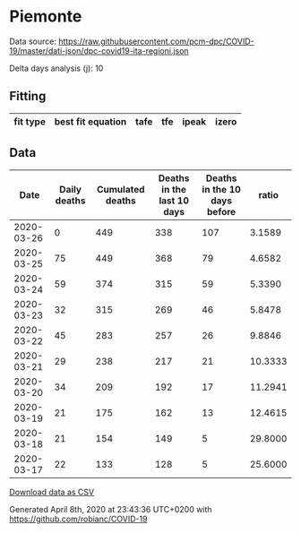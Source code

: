 # Piemonte

Data source: https://raw.githubusercontent.com/pcm-dpc/COVID-19/master/dati-json/dpc-covid19-ita-regioni.json

Delta days analysis (j): 10

## Fitting 
|fit type|best fit equation|tafe|tfe|ipeak|izero|
|-------|-----|--------|------|---|---|

## Data
|Date|Daily deaths|Cumulated deaths|Deaths in the last 10 days|Deaths in the 10 days before|ratio|
|----|----------|-----------|-------|--------------------|-----|
|2020-03-26|0|449|338|107|3.1589|
|2020-03-25|75|449|368|79|4.6582|
|2020-03-24|59|374|315|59|5.3390|
|2020-03-23|32|315|269|46|5.8478|
|2020-03-22|45|283|257|26|9.8846|
|2020-03-21|29|238|217|21|10.3333|
|2020-03-20|34|209|192|17|11.2941|
|2020-03-19|21|175|162|13|12.4615|
|2020-03-18|21|154|149|5|29.8000|
|2020-03-17|22|133|128|5|25.6000|

[Download data as CSV](COVID-19_piemonte_j10_2020-03-26.csv)

Generated April 8th, 2020 at 23:43:36 UTC+0200 with https://github.com/robianc/COVID-19
